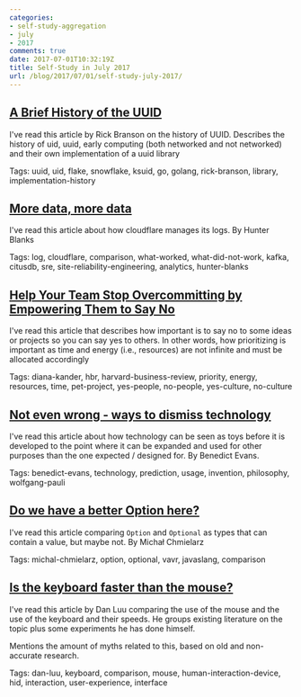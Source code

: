 ```yaml
---
categories:
- self-study-aggregation
- july
- 2017
comments: true
date: 2017-07-01T10:32:19Z
title: Self-Study in July 2017 
url: /blog/2017/07/01/self-study-july-2017/
---
```


## [A Brief History of the UUID](https://segment.com/blog/a-brief-history-of-the-uuid/)

I've read this article by Rick Branson on the history of UUID.
Describes the history of uid, uuid, early computing (both networked and not networked) and their own implementation of a uuid library

Tags: uuid, uid, flake, snowflake, ksuid, go, golang, rick-branson, library, implementation-history

## [More data, more data](https://blog.cloudflare.com/more-data-more-data/)

I've read this article about how cloudflare manages its logs. By Hunter Blanks

Tags: log, cloudflare, comparison, what-worked, what-did-not-work, kafka, citusdb, sre, site-reliability-engineering, analytics, hunter-blanks

## [Help Your Team Stop Overcommitting by Empowering Them to Say No](https://hbr.org/2017/06/help-your-team-stop-overcommitting-by-empowering-them-to-say-no)

I've read this article that describes how important is to say no to some ideas or projects so you can say yes to others.
In other words, how prioritizing is important as time and energy (i.e., resources) are not infinite and must be allocated accordingly

Tags: diana-kander, hbr, harvard-business-review, priority, energy, resources, time, pet-project, yes-people, no-people, yes-culture, no-culture

## [Not even wrong - ways to dismiss technology](http://ben-evans.com/benedictevans/2017/5/24/not-even-wrong-ways-to-dismiss-technology)

I've read this article about how technology can be seen as toys before it is developed to the point where it can be expanded and used for other purposes than the one expected / designed for. By Benedict Evans.

Tags: benedict-evans, technology, prediction, usage, invention, philosophy, wolfgang-pauli

## [Do we have a better Option here?](https://softwaremill.com/do-we-have-better-option-here/)

I've read this article comparing `Option` and `Optional` as types that can contain a value, but maybe not. By Michał Chmielarz

Tags: michal-chmielarz, option, optional, vavr, javaslang, comparison

## [Is the keyboard faster than the mouse?](http://danluu.com/keyboard-v-mouse/)

I've read this article by Dan Luu comparing the use of the mouse and the use of the keyboard and their speeds. 
He groups existing literature on the topic plus some experiments he has done himself.

Mentions the amount of myths related to this, based on old and non-accurate research.

Tags: dan-luu, keyboard, comparison, mouse, human-interaction-device, hid, interaction, user-experience, interface

